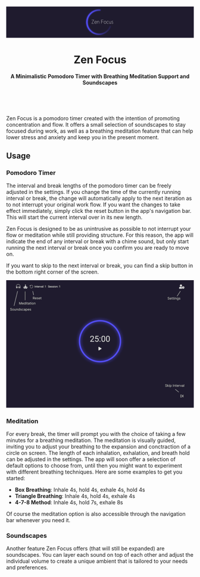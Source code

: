 ![Zen Focus Logo](https://raw.githubusercontent.com/Zen-Focus/Zen-Focus-Web/master/assets/gh-banner.png)

<div align="center">
	<h1>Zen Focus</h1>
	<p>
		<b>A Minimalistic Pomodoro Timer with Breathing Meditation Support and Soundscapes</b>
	</p>
	<br>
	<br>
	<br>
</div>

Zen Focus is a pomodoro timer created with the intention of promoting concentration and flow. It offers a small selection of soundscapes to stay focused during work, as well as a breathing meditation feature that can help lower stress and anxiety and keep you in the present moment.

## Usage

### Pomodoro Timer

The interval and break lengths of the pomodoro timer can be freely adjusted in the settings. If you change the time of the currently running interval or break, the change will automatically apply to the next iteration as to not interrupt your original work flow. If you want the changes to take effect immediately, simply click the reset button in the app's navigation bar. This will start the current interval over in its new length.

Zen Focus is designed to be as unintrusive as possible to not interrupt your flow or meditation while still providing structure. For this reason, the app will indicate the end of any interval or break with a chime sound, but only start running the next interval or break once you confirm you are ready to move on.

If you want to skip to the next interval or break, you can find a skip button in the bottom right corner of the screen.

![Zen Focus Legend](https://raw.githubusercontent.com/Zen-Focus/.github/master/assets/legend-l.png)

### Meditation

For every break, the timer will prompt you with the choice of taking a few minutes for a breathing meditation. The meditation is visually guided, inviting you to adjust your breathing to the expansion and conctraction of a circle on screen. The length of each inhalation, exhalation, and breath hold can be adjusted in the settings. The app will soon offer a selection of default options to choose from, until then you might want to experiment with different breathing techniques. Here are some examples to get you started:

- **Box Breathing**: Inhale 4s, hold 4s, exhale 4s, hold 4s
- **Triangle Breathing**: Inhale 4s, hold 4s, exhale 4s
- **4-7-8 Method**: Inhale 4s, hold 7s, exhale 8s

Of course the meditation option is also accessible through the navigation bar whenever you need it.  

### Soundscapes

Another feature Zen Focus offers (that will still be expanded) are soundscapes. You can layer each sound on top of each other and adjust the individual volume to create a unique ambient that is tailored to your needs and preferences.
